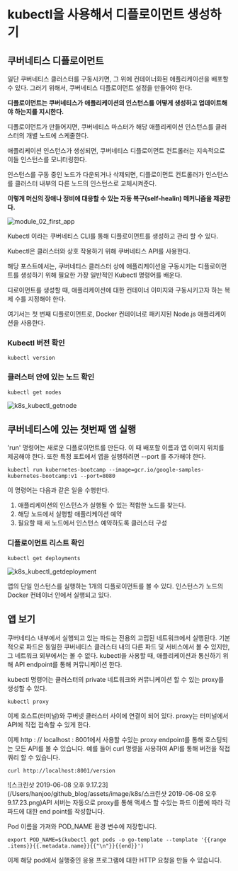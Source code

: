 # kubectl을 사용해서 디플로이먼트 생성하기



## 쿠버네티스 디플로이먼트

일단 쿠버네티스 클러스터를 구동시키면, 그 위에 컨테이너화된 애플리케이션을 배포할  수 있다.
그러기 위해서, 쿠버네티스 디플로이먼트 설정을 만들어야 한다.

**디플로이먼트는 쿠버네티스가 애플리케이션의 인스턴스를 어떻게 생성하고 업데이트해야 하는지를 지시한다.**

디폴로이먼트가 만들어지면, 쿠버네티스 마스터가 해당 애플리케이션 인스턴스를 클러스터의 개별 노드에 스케줄한다.

애플리케이션 인스턴스가 생성되면, 쿠버네티스 디플로이먼트 컨트롤러는 지속적으로 이들 인스턴스를 모니터링한다.

인스턴스를 구동 중인 노드가 다운되거나 삭제되면, 디플로이먼트 컨트롤러가 인스턴스를 클러스터 내부의 다른 노드의 인스턴스로 교체시켜준다.

**이렇게 머신의 장애나 정비에 대응할 수 있는 자동 복구(self-healin) 메커니즘을 제공한다.**



![module_02_first_app](/Users/hanjoo/github_blog/assets/image/module_02_first_app.svg)



Kubectl 이라는 쿠버네티스 CLI를 통해 디플로이먼트를 생성하고 관리 할 수 있다.

Kubectl은 클러스터와 상호 작용하기 위해 쿠버네티스 API를 사용한다.

해당 포스트에서는, 쿠버네티스 클러스터 상에 애플리케이션을 구동시키는 디플로이먼트를 생성하기 위해 필요한 가장 일반적인 Kubectl 명령어를 배운다.

디로이먼트를 생성할 때, 애플리케이션에 대한 컨테이너 이미지와 구동시키고자 하는 복제 수를 지정해야 한다.



여기서는 첫 번째 디플로이먼트로, Docker 컨테이너로 패키지된 Node.js 애플리케이션을 사용한다.



### Kubectl 버전 확인

~~~
kubectl version
~~~



### 클러스터 안에 있는 노드 확인

~~~
kubectl get nodes
~~~

![k8s_kubectl_getnode](/Users/hanjoo/github_blog/assets/image/k8s_kubectl_getnode.png)



## 쿠버네티스에 있는 첫번째 앱 실행

'run' 명령어는 새로운 디플로이먼트를 만든다. 이 때 배포할 이름과 앱 이미지 위치를 제공해야 한다. 또한 특정 포트에서 앱을 실행하려면 --port 를 추가해야 한다.

~~~
kubectl run kubernetes-bootcamp --image=gcr.io/google-samples-kubernetes-bootcamp:v1 --port=8080
~~~

이 명령어는 다음과 같은 일을 수행한다.

1. 애플리케이션의 인스턴스가 실행될 수 있는 적합한 노드를 찾는다.
2. 해당 노드에서 실행할 애플리케이션 예약
3. 필요할 때 새 노드에서 인스턴스 예약하도록 클러스터 구성

### 디폴로이먼트 리스트 확인

~~~
kubectl get deployments
~~~

![k8s_kubectl_getdeployment](/Users/hanjoo/github_blog/assets/image/k8s_kubectl_getdeployment.png)

앱의 단일 인스턴스를 실행하는 1개의 디플로이먼트를 볼 수 있다. 인스턴스가 노드의 Docker 컨테이너 안에서 실행되고 있다.



## 앱 보기

쿠버네티스 내부에서 실행되고 있는 파드는 전용의 고립된 네트워크에서 실행된다. 
기본적으로 파드은 동일한 쿠버네티스 클러스터 내의 다른 파드 및 서비스에서 볼 수 있지만, 그 네트워크 외부에서는 볼 수 없다.  kubectl을 사용할 때, 애플리케이션과 통신하기 위해 API endpoint를 통해 커뮤니케이션 한다.

kubectl 명령어는 클러스터의 private 네트워크와 커뮤니케이션 할 수 있는 proxy를 생성할 수 있다.

~~~
kubectl proxy
~~~



이제 호스트(터미널)와 쿠버넷 클러스터 사이에 연결이 되어 있다. proxy는 터미널에서 API에 직접 접속할 수 있게 한다.



이제 http : // localhost : 8001에서 사용할 수있는 proxy endpoint를 통해 호스팅되는 모든 API를 볼 수 있습니다. 
예를 들어 curl 명령을 사용하여 API를 통해 버전을 직접 쿼리 할 수 있습니다.

~~~ 
curl http://localhost:8001/version
~~~

![스크린샷 2019-06-08 오후 9.17.23](/Users/hanjoo/github_blog/assets/image/k8s/스크린샷 2019-06-08 오후 9.17.23.png)API 서버는 자동으로 proxy를 통해 액세스 할 수있는 파드 이름에 따라 각 파드에 대한 end point를 작성합니다.



Pod 이름을 가져와 POD_NAME 환경 변수에 저장합니다.

~~~
export POD_NAME=$(kubectl get pods -o go-template --template '{{range .items}}{{.metadata.name}}{{"\n"}}{{end}}')

~~~



이제 해당 pod에서 실행중인 응용 프로그램에 대한 HTTP 요청을 만들 수 있습니다.